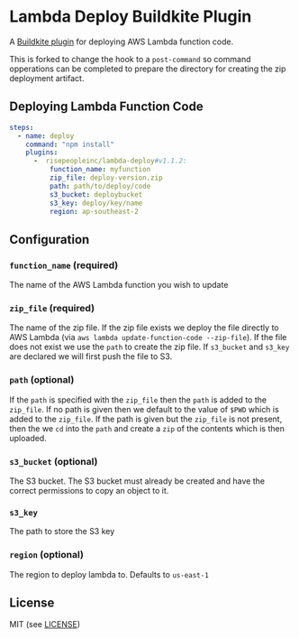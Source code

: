 # Lambda Deploy Buildkite Plugin

A [Buildkite plugin](https://buildkite.com/docs/agent/v3/plugins) for deploying AWS Lambda function code. 

This is forked to change the hook to a `post-command` so command opperations can be completed to prepare the directory for creating the zip deployment artifact.

## Deploying Lambda Function Code

```yml
steps:
  - name: deploy
    command: "npm install"
    plugins:
      -  risepeopleinc/lambda-deploy#v1.1.2:
          function_name: myfunction
          zip_file: deploy-version.zip
          path: path/to/deploy/code
          s3_bucket: deploybucket
          s3_key: deploy/key/name
          region: ap-southeast-2
```

## Configuration

### `function_name` (required)

The name of the AWS Lambda function you wish to update

### `zip_file` (required)

The name of the zip file. If the zip file exists we deploy the file directly to AWS Lambda (via `aws lambda update-function-code --zip-file`).
If the file does not exist we use the `path` to create the zip file. If `s3_bucket` and `s3_key` are declared we will first push the file to S3.

### `path` (optional)

If the `path` is specified with the `zip_file` then the `path` is added to the `zip_file`. If no path is given then we default to the value
of `$PWD` which is added to the `zip_file`. If the path is given but the `zip_file` is not present, then the we `cd` into the `path` and
create a `zip` of the contents which is then uploaded.

### `s3_bucket` (optional)

The S3 bucket. The S3 bucket must already be created and have the correct permissions to copy an object to it.

### `s3_key`

The path to store the S3 key

### `region` (optional)

The region to deploy lambda to. Defaults to `us-east-1`

## License

MIT (see [LICENSE](LICENSE))
